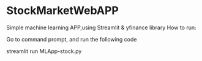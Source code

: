 # StockMarketWebAPP

Simple machine learning APP,using Streamlit & yfinance library
How to run:

Go to command prompt, and run the following code

streamlit run MLApp-stock.py
